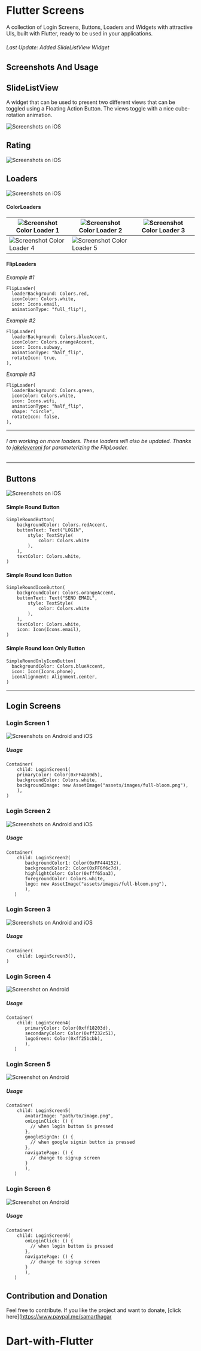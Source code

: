 # Flutter Screens

A collection of Login Screens, Buttons, Loaders and Widgets with attractive UIs, built with Flutter, ready to be used in your applications.

###### Last Update: Added SlideListView Widget

## Screenshots And Usage

## SlideListView

A widget that can be used to present two different views that can be toggled using a Floating Action Button. The views toggle with a nice cube-rotation animation.

![Screenshots on iOS](./screenshots/slide_list_view.gif)

## Rating

![Screenshots on iOS](./screenshots/rating.gif)

## Loaders

![Screenshots on iOS](./screenshots/loaders.gif)

#### ColorLoaders

| ![Screenshot](./screenshots/color_loader.gif) Color Loader 1   | ![Screenshot](./screenshots/color_loader_2.gif) Color Loader 2 | ![Screenshot](./screenshots/color_loader_3.gif) Color Loader 3 |
| -------------------------------------------------------------- | -------------------------------------------------------------- | -------------------------------------------------------------- |
| ![Screenshot](./screenshots/color_loader_4.gif) Color Loader 4 | ![Screenshot](./screenshots/color_loader_5.gif) Color Loader 5 |                                                                |

#### FlipLoaders

_Example #1_

```
FlipLoader(
  loaderBackground: Colors.red,
  iconColor: Colors.white,
  icon: Icons.email,
  animationType: "full_flip"),
```

_Example #2_

```
FlipLoader(
  loaderBackground: Colors.blueAccent,
  iconColor: Colors.orangeAccent,
  icon: Icons.subway,
  animationType: "half_flip",
  rotateIcon: true,
),
```

_Example #3_

```
FlipLoader(
  loaderBackground: Colors.green,
  iconColor: Colors.white,
  icon: Icons.wifi,
  animationType: "half_flip",
  shape: "circle",
  rotateIcon: false,
),
```

---

###### I am working on more loaders. These loaders will also be updated. Thanks to [jakeleveroni](https://github.com/jakeleveroni) for parameterizing the FlipLoader.

---

## Buttons

![Screenshots on iOS](./screenshots/buttons1.png)

#### Simple Round Button

```
SimpleRoundButton(
    backgroundColor: Colors.redAccent,
    buttonText: Text("LOGIN",
        style: TextStyle(
            color: Colors.white
        ),
    ),
    textColor: Colors.white,
)
```

#### Simple Round Icon Button

```
SimpleRoundIconButton(
    backgroundColor: Colors.orangeAccent,
    buttonText: Text("SEND EMAIL",
        style: TextStyle(
            color: Colors.white
        ),
    ),
    textColor: Colors.white,
    icon: Icon(Icons.email),
)
```

#### Simple Round Icon Only Button

```
SimpleRoundOnlyIconButton(
  backgroundColor: Colors.blueAccent,
  icon: Icon(Icons.phone),
  iconAlignment: Alignment.center,
)
```

---

## Login Screens

### Login Screen 1

![Screenshots on Android and iOS](./screenshots/login_screen_1.png)

##### Usage

```
Container(
	child: LoginScreen1(
	primaryColor: Color(0xFF4aa0d5),
	backgroundColor: Colors.white,
	backgroundImage: new AssetImage("assets/images/full-bloom.png"),
    ),
)
```

### Login Screen 2

![Screenshots on Android and iOS](./screenshots/login_screen_2.png)

##### Usage

```
Container(
	child: LoginScreen2(
       backgroundColor1: Color(0xFF444152),
       backgroundColor2: Color(0xFF6f6c7d),
       highlightColor: Color(0xfff65aa3),
       foregroundColor: Colors.white,
       logo: new AssetImage("assets/images/full-bloom.png"),
       ),
   )
```

### Login Screen 3

![Screenshots on Android and iOS](./screenshots/login_screen_3.gif)

##### Usage

```
Container(
	child: LoginScreen3(),
)
```

### Login Screen 4

![Screenshot on Android](./screenshots/login_screen_4.jpeg)

##### Usage

```
Container(
	child: LoginScreen4(
       primaryColor: Color(0xff18203d),
       secondaryColor: Color(0xff232c51),
       logoGreen: Color(0xff25bcbb),
       ),
   )
```

### Login Screen 5

![Screenshot on Android](./screenshots/login_screen_5.jpeg)

##### Usage

```
Container(
	child: LoginScreen5(
       avatarImage: "path/to/image.png",
       onLoginClick: () {
         // when login button is pressed
       },
       googleSignIn: () {
         // when google signin button is pressed
       },
       navigatePage: () {
         // change to signup screen
       }
       ),
   )
```

### Login Screen 6

![Screenshot on Android](./screenshots/login_screen_6.jpeg)

##### Usage

```
Container(
	child: LoginScreen6(
       onLoginClick: () {
         // when login button is pressed
       },
       navigatePage: () {
         // change to signup screen
       }
       ),
   )
```

## Contribution and Donation

Feel free to contribute. If you like the project and want to donate, [click here](https://www.paypal.me/samarthagar
# Dart-with-Flutter
